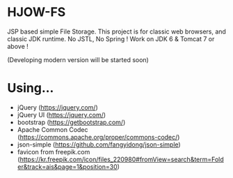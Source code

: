 # HJOW-FS
JSP based simple File Storage.
This project is for classic web browsers, and classic JDK runtime.
No JSTL, No Spring !
Work on JDK 6 & Tomcat 7 or above !

(Developing modern version will be started soon)

# Using...
+ jQuery (https://jquery.com/)
+ jQuery UI (https://jquery.com/)
+ bootstrap (https://getbootstrap.com/)
+ Apache Common Codec (https://commons.apache.org/proper/commons-codec/)
+ json-simple (https://github.com/fangyidong/json-simple)
+ favicon from freepik.com (https://kr.freepik.com/icon/files_220980#fromView=search&term=Folder&track=ais&page=1&position=30)